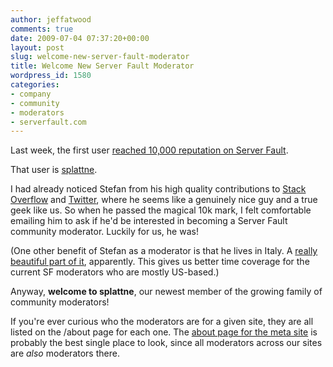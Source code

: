```yaml
---
author: jeffatwood
comments: true
date: 2009-07-04 07:37:20+00:00
layout: post
slug: welcome-new-server-fault-moderator
title: Welcome New Server Fault Moderator
wordpress_id: 1580
categories:
- company
- community
- moderators
- serverfault.com
---
```



Last week, the first user [reached 10,000 reputation on Server Fault](http://serverfault.com/users).



That user is [splattne](http://serverfault.com/users/45/splattne).







I had already noticed Stefan from his high quality contributions to [Stack Overflow](http://stackoverflow.com/users/6461/splattne) and [Twitter](http://twitter.com/splattne), where he seems like a genuinely nice guy and a true geek like us. So when he passed the magical 10k mark, I felt comfortable emailing him to ask if he'd be interested in becoming a Server Fault community moderator. Luckily for us, he was!



(One other benefit of Stefan as a moderator is that he lives in Italy. A [really beautiful part of it](http://www.youtube.com/watch?v=H_F3YWYFIyA), apparently. This gives us better time coverage for the current SF moderators who are mostly US-based.)



Anyway, **welcome to splattne**, our newest member of the growing family of community moderators!



If you're ever curious who the moderators are for a given site, they are all listed on the /about page for each one. The [about page for the meta site](http://meta.stackoverflow.com/about) is probably the best single place to look, since all moderators across our sites are _also_ moderators there.

